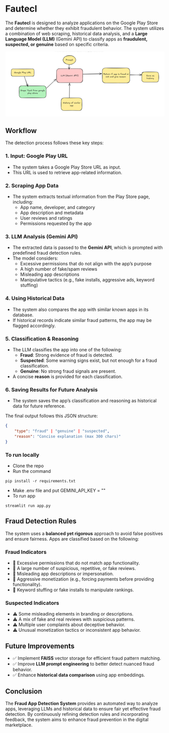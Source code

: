 # Fautecl 

The **Fautecl** is designed to analyze applications on the Google Play Store and determine whether they exhibit fraudulent behavior. The system utilizes a combination of web scraping, historical data analysis, and a **Large Language Model (LLM)** (Gemini API) to classify apps as **fraudulent, suspected, or genuine** based on specific criteria.

![alt text](image.png)

## Workflow
The detection process follows these key steps:

### 1. **Input: Google Play URL**
- The system takes a Google Play Store URL as input.
- This URL is used to retrieve app-related information.

### 2. **Scraping App Data**
- The system extracts textual information from the Play Store page, including:
  - App name, developer, and category
  - App description and metadata
  - User reviews and ratings
  - Permissions requested by the app
  
### 3. **LLM Analysis (Gemini API)**
- The extracted data is passed to the **Gemini API**, which is prompted with predefined fraud detection rules.
- The model considers:
  - Excessive permissions that do not align with the app’s purpose
  - A high number of fake/spam reviews
  - Misleading app descriptions
  - Manipulative tactics (e.g., fake installs, aggressive ads, keyword stuffing)

### 4. **Using Historical Data**
- The system also compares the app with similar known apps in its database.
- If historical records indicate similar fraud patterns, the app may be flagged accordingly.

### 5. **Classification & Reasoning**
- The LLM classifies the app into one of the following:
  - **Fraud**: Strong evidence of fraud is detected.
  - **Suspected**: Some warning signs exist, but not enough for a fraud classification.
  - **Genuine**: No strong fraud signals are present.
- A concise **reason** is provided for each classification.

### 6. **Saving Results for Future Analysis**
- The system saves the app’s classification and reasoning as historical data for future reference.

The final output follows this JSON structure:
```json
{
    "type": "fraud" | "genuine" | "suspected",
    "reason": "Concise explanation (max 300 chars)"
}
```



### To run locally
- Clone the repo
- Run the command
```
pip install -r requirements.txt
```

- Make .env file and put GEMINI_API_KEY = ""
- To run app
```
streamlit run app.py
```





## Fraud Detection Rules
The system uses a **balanced yet rigorous** approach to avoid false positives and ensure fairness. Apps are classified based on the following:

### **Fraud Indicators**
- 🚨 Excessive permissions that do not match app functionality.
- 🚨 A large number of suspicious, repetitive, or fake reviews.
- 🚨 Misleading app descriptions or impersonation.
- 🚨 Aggressive monetization (e.g., forcing payments before providing functionality).
- 🚨 Keyword stuffing or fake installs to manipulate rankings.

### **Suspected Indicators**
- ⚠️ Some misleading elements in branding or descriptions.
- ⚠️ A mix of fake and real reviews with suspicious patterns.
- ⚠️ Multiple user complaints about deceptive behavior.
- ⚠️ Unusual monetization tactics or inconsistent app behavior.


## Future Improvements
- ✅ Implement **FAISS** vector storage for efficient fraud pattern matching.
- ✅ Improve **LLM prompt engineering** to better detect nuanced fraud behavior.
- ✅ Enhance **historical data comparison** using app embeddings.

## Conclusion
The **Fraud App Detection System** provides an automated way to analyze apps, leveraging LLMs and historical data to ensure fair yet effective fraud detection. By continuously refining detection rules and incorporating feedback, the system aims to enhance fraud prevention in the digital marketplace.